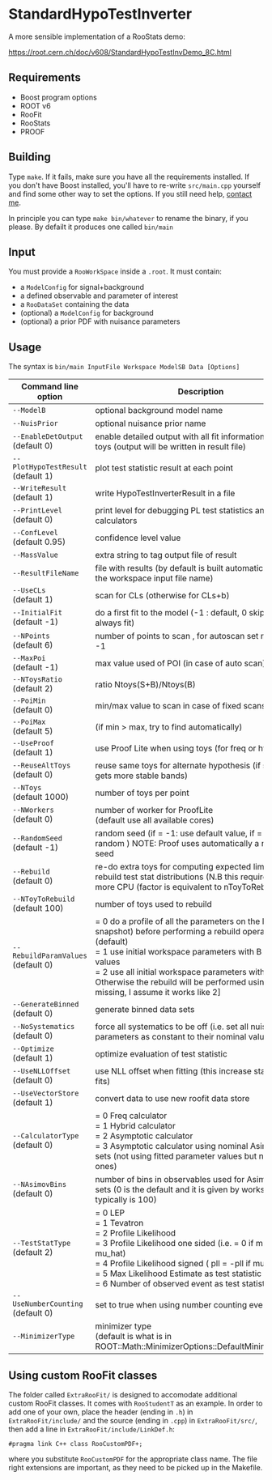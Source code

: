 # StandardHypoTestInverter
A more sensible implementation of a RooStats demo:

https://root.cern.ch/doc/v608/StandardHypoTestInvDemo_8C.html

## Requirements

- Boost program options
- ROOT v6
- RooFit
- RooStats
- PROOF

## Building

Type `make`. If it fails, make sure you have all the requirements installed.
If you don't have Boost installed, you'll have to re-write `src/main.cpp` yourself and find some other way to set the options.
If you still need help, [contact me](https://github.com/abmorris).

In principle you can type `make bin/whatever` to rename the binary, if you please. By defailt it produces one called `bin/main`

## Input

You must provide a `RooWorkSpace` inside a `.root`. It must contain:
- a `ModelConfig` for signal+background
- a defined observable and parameter of interest
- a `RooDataSet` containing the data
- (optional) a `ModelConfig` for background
- (optional) a prior PDF with nuisance parameters

## Usage

The syntax is `bin/main InputFile Workspace ModelSB Data [Options]`

Command line option                  | Description
-------------------------------------|-------------
`--ModelB`                           | optional background model name
`--NuisPrior`                        | optional nuisance prior name
`--EnableDetOutput`<br>(default 0)   | enable detailed output with all fit information for each toys (output will be written in result file)
`--PlotHypoTestResult`<br>(default 1)| plot test statistic result at each point
`--WriteResult`<br>(default 1)       | write HypoTestInverterResult in a file
`--PrintLevel`<br>(default 0)        | print level for debugging PL test statistics and calculators
`--ConfLevel`<br>(default 0.95)      | confidence level value
`--MassValue`                        | extra string to tag output file of result
`--ResultFileName`                   | file with results (by default is built automatically using the workspace input file name)
`--UseCLs`<br>(default 1)            | scan for CLs (otherwise for CLs+b)
`--InitialFit`<br>(default -1)       | do a first fit to the model (-1 : default, 0 skip fit, 1 do always fit)
`--NPoints`<br>(default 6)           | number of points to scan , for autoscan set npoints = -1
`--MaxPoi`<br>(default -1)           | max value used of POI (in case of auto scan)
`--NToysRatio`<br>(default 2)        | ratio Ntoys(S+B)/Ntoys(B)
`--PoiMin`<br>(default 0)            | min/max value to scan in case of fixed scans
`--PoiMax`<br>(default 5)            | (if min > max, try to find automatically)
`--UseProof`<br>(default 1)          | use Proof Lite when using toys (for freq or hybrid)
`--ReuseAltToys`<br>(default 0)      | reuse same toys for alternate hypothesis (if set one gets more stable bands)
`--NToys`<br>(default 1000)          | number of toys per point
`--NWorkers`<br>(default 0)          | number of worker for ProofLite<br>(default use all available cores)
`--RandomSeed`<br>(default -1)       | random seed (if = -1: use default value, if = 0 always random ) NOTE: Proof uses automatically a random seed
`--Rebuild`<br>(default 0)           | re-do extra toys for computing expected limits and rebuild test stat distributions (N.B this requires much more CPU (factor is equivalent to nToyToRebuild)
`--NToyToRebuild`<br>(default 100)   | number of toys used to rebuild
`--RebuildParamValues`<br>(default 0)| = 0 do a profile of all the parameters on the B (alt snapshot) before performing a rebuild operation<br>(default)<br> = 1 use initial workspace parameters with B snapshot values<br> = 2 use all initial workspace parameters with B<br> Otherwise the rebuild will be performed using [text missing, I assume it works like 2]
`--GenerateBinned`<br>(default 0)    | generate binned data sets
`--NoSystematics`<br>(default 0)     | force all systematics to be off (i.e. set all nuisance parameters as constant to their nominal values)
`--Optimize`<br>(default 1)          | optimize evaluation of test statistic
`--UseNLLOffset`<br>(default 0)      | use NLL offset when fitting (this increase stability of fits)
`--UseVectorStore`<br>(default 1)    | convert data to use new roofit data store
`--CalculatorType`<br>(default 0)    | = 0 Freq calculator<br> = 1 Hybrid calculator<br> = 2 Asymptotic calculator<br> = 3 Asymptotic calculator using nominal Asimov data sets (not using fitted parameter values but nominal ones)
`--NAsimovBins`<br>(default 0)       | number of bins in observables used for Asimov data sets (0 is the default and it is given by workspace, typically is 100)
`--TestStatType`<br>(default 2)      | = 0 LEP<br> = 1 Tevatron<br> = 2 Profile Likelihood<br> = 3 Profile Likelihood one sided (i.e. = 0 if mu < mu_hat)<br> = 4 Profile Likelihood signed ( pll = -pll if mu < mu_hat)<br> = 5 Max Likelihood Estimate as test statistic<br> = 6 Number of observed event as test statistic
`--UseNumberCounting`<br>(default 0) | set to true when using number counting events
`--MinimizerType`                    | minimizer type<br>(default is what is in ROOT::Math::MinimizerOptions::DefaultMinimizerType()


## Using custom RooFit classes

The folder called `ExtraRooFit/` is designed to accomodate additional custom RooFit classes.
It comes with `RooStudentT` as an example.
In order to add one of your own, place the header (ending in `.h`) in `ExtraRooFit/include/` and the source (ending in `.cpp`) in `ExtraRooFit/src/`, then add a line in `ExtraRooFit/include/LinkDef.h`:

    #pragma link C++ class RooCustomPDF+;

where you substitute `RooCustomPDF` for the appropriate class name.
The file right extensions are important, as they need to be picked up in the Makefile.
